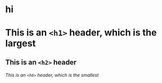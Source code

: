 # <h1>hi</h1>
# This is an `<h1>` header, which is the largest

## This is an `<h2>` header

###### This is an `<h6>` header, which is the smallest
